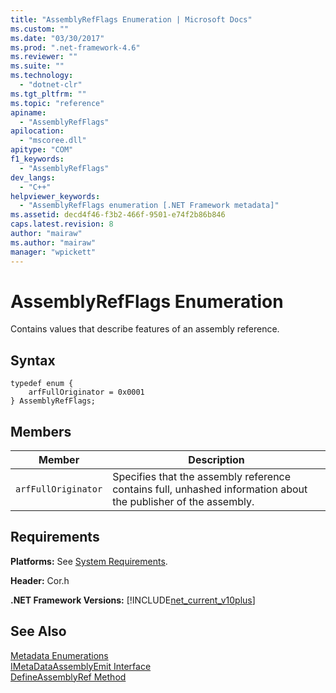 ```yaml
---
title: "AssemblyRefFlags Enumeration | Microsoft Docs"
ms.custom: ""
ms.date: "03/30/2017"
ms.prod: ".net-framework-4.6"
ms.reviewer: ""
ms.suite: ""
ms.technology: 
  - "dotnet-clr"
ms.tgt_pltfrm: ""
ms.topic: "reference"
apiname: 
  - "AssemblyRefFlags"
apilocation: 
  - "mscoree.dll"
apitype: "COM"
f1_keywords: 
  - "AssemblyRefFlags"
dev_langs: 
  - "C++"
helpviewer_keywords: 
  - "AssemblyRefFlags enumeration [.NET Framework metadata]"
ms.assetid: decd4f46-f3b2-466f-9501-e74f2b86b846
caps.latest.revision: 8
author: "mairaw"
ms.author: "mairaw"
manager: "wpickett"
---
```

# AssemblyRefFlags Enumeration
Contains values that describe features of an assembly reference.  
  
## Syntax  
  
```  
typedef enum {  
    arfFullOriginator = 0x0001  
} AssemblyRefFlags;  
```  
  
## Members  
  
|Member|Description|  
|------------|-----------------|  
|`arfFullOriginator`|Specifies that the assembly reference contains full, unhashed information about the publisher of the assembly.|  
  
## Requirements  
 **Platforms:** See [System Requirements](../../../../docs/framework/getting-started/system-requirements.md).  
  
 **Header:** Cor.h  
  
 **.NET Framework Versions:** [!INCLUDE[net_current_v10plus](../../../../includes/net-current-v10plus-md.md)]  
  
## See Also  
 [Metadata Enumerations](../../../../docs/framework/unmanaged-api/metadata/metadata-enumerations.md)   
 [IMetaDataAssemblyEmit Interface](../../../../docs/framework/unmanaged-api/metadata/imetadataassemblyemit-interface.md)   
 [DefineAssemblyRef Method](../../../../docs/framework/unmanaged-api/metadata/imetadataassemblyemit-defineassemblyref-method.md)